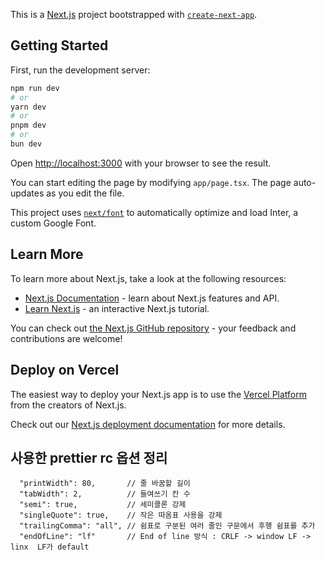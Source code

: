 This is a [Next.js](https://nextjs.org/) project bootstrapped with [`create-next-app`](https://github.com/vercel/next.js/tree/canary/packages/create-next-app).

## Getting Started

First, run the development server:

```bash
npm run dev
# or
yarn dev
# or
pnpm dev
# or
bun dev
```

Open [http://localhost:3000](http://localhost:3000) with your browser to see the result.

You can start editing the page by modifying `app/page.tsx`. The page auto-updates as you edit the file.

This project uses [`next/font`](https://nextjs.org/docs/basic-features/font-optimization) to automatically optimize and load Inter, a custom Google Font.

## Learn More

To learn more about Next.js, take a look at the following resources:

- [Next.js Documentation](https://nextjs.org/docs) - learn about Next.js features and API.
- [Learn Next.js](https://nextjs.org/learn) - an interactive Next.js tutorial.

You can check out [the Next.js GitHub repository](https://github.com/vercel/next.js/) - your feedback and contributions are welcome!

## Deploy on Vercel

The easiest way to deploy your Next.js app is to use the [Vercel Platform](https://vercel.com/new?utm_medium=default-template&filter=next.js&utm_source=create-next-app&utm_campaign=create-next-app-readme) from the creators of Next.js.

Check out our [Next.js deployment documentation](https://nextjs.org/docs/deployment) for more details.

## 사용한 prettier rc 옵션 정리

```log
  "printWidth": 80,       // 줄 바꿈할 길이
  "tabWidth": 2,          // 들여쓰기 칸 수
  "semi": true,           // 세미콜론 강제
  "singleQuote": true,    // 작은 따옴표 사용을 강제
  "trailingComma": "all", // 쉼표로 구분된 여러 줄인 구문에서 후행 쉼표를 추가
  "endOfLine": "lf"       // End of line 방식 : CRLF -> window LF -> linx  LF가 default
```
